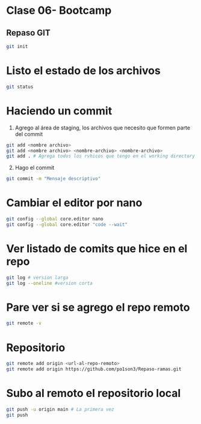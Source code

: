 # Clase 06- Bootcamp


## Repaso GIT   

````sh
git init
````
# Listo el estado de los archivos

````sh
git status
````
# Haciendo un commit
1. Agrego al área de staging, los archivos que necesito que formen parte del commit
````sh
git add <nombre archivo>
git add <nombre archivo> <nombre-archivo> <nombre-archivo>
git add . # Agrega todos los rvhicos que tengo en el working directory (WD)
```` 
2. Hago el commit

````sh
git commit -m "Mensaje descriptivo"
````

# Cambiar el editor por nano
````sh
git config --global core.editor nano
git config --global core.editor "code --wait"
````
# Ver listado de comits que hice en el repo
````sh
git log # version larga
git log --oneline #version corta
````

# Pare ver si se agrego el repo remoto
````sh
git remote -v
````
# Repositorio
```` sh
git remote add origin <url-al-repo-remoto>
git remote add origin https://github.com/po1son3/Repaso-ramas.git
````
# Subo al remoto el repositorio local 
````sh
git push -u origin main # La primera vez
git push
````


